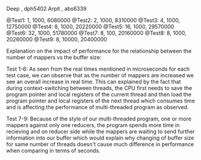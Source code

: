 Deep , dph5402
Arpit , abs6339




@Test1: 1, 1000, 6080000
@Test2: 2, 1000, 8310000
@Test3: 4, 1000, 12750000
@Test4: 8, 1000, 20220000
@Test5: 16, 1000, 29570000
@Test6: 32, 1000, 51780000
@Test7: 8, 100, 20160000
@Test8: 8, 1000, 20260000
@Test9: 8, 10000, 20400000


Explanation on the impact of performance for the relationship between the number of mappers vs the buffer size:

Test 1-6: As seen from the real times mentioned in microseconds for each test case, we can observe that as the number of mappers are increased we see an overall increase in real time. This can explained by the fact that during context-switching between threads, the CPU first needs to save the program pointer and local registers of the current thread and then load the program pointer and local registers of the next thread which consumes time and is affecting the performance of multi-threaded program as observed. 

Test 7-9: Because of the style of our multi-threaded program, one or more mappers against only one reducers, the program spends more time in recieving and on reducer side while the mappers are waiting to send further information into our buffer which would explain why changing of buffer size for same number of threads doesn't cause much difference in performance when comparing in terms of seconds.
